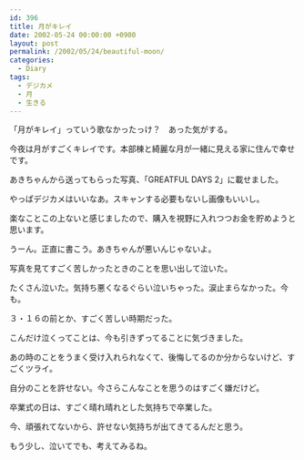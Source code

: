 ```yaml
---
id: 396
title: 月がキレイ
date: 2002-05-24 00:00:00 +0900
layout: post
permalink: /2002/05/24/beautiful-moon/
categories:
  - Diary
tags:
  - デジカメ
  - 月
  - 生きる
---
```

「月がキレイ」っていう歌なかったっけ？　あった気がする。
  
今夜は月がすごくキレイです。本部棟と綺麗な月が一緒に見える家に住んで幸せです。

あきちゃんから送ってもらった写真、「GREATFUL DAYS 2」に載せました。
  
やっぱデジカメはいいなあ。スキャンする必要もないし画像もいいし。
  
楽なことこの上ないと感じましたので、購入を視野に入れつつお金を貯めようと思います。

うーん。正直に書こう。あきちゃんが悪いんじゃないよ。
  
写真を見てすごく苦しかったときのことを思い出して泣いた。
  
たくさん泣いた。気持ち悪くなるぐらい泣いちゃった。涙止まらなかった。今も。
  
３・１６の前とか、すごく苦しい時期だった。
  
こんだけ泣くってことは、今も引きずってることに気づきました。
  
あの時のことをうまく受け入れられなくて、後悔してるのか分からないけど、すごくツライ。
  
自分のことを許せない。今さらこんなことを思うのはすごく嫌だけど。
  
卒業式の日は、すごく晴れ晴れとした気持ちで卒業した。
  
今、頑張れてないから、許せない気持ちが出てきてるんだと思う。

もう少し、泣いてでも、考えてみるね。
